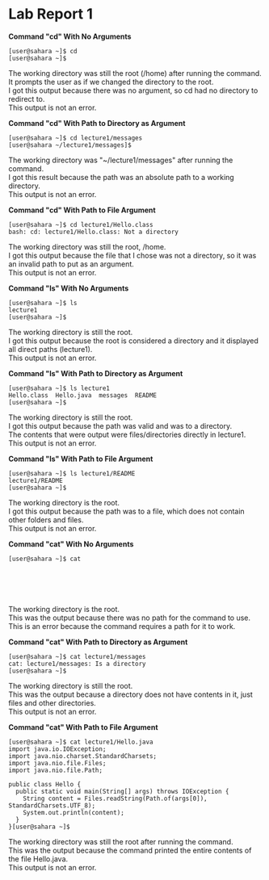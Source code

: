 # Lab Report 1

**Command "cd" With No Arguments**
```
[user@sahara ~]$ cd
[user@sahara ~]$ 
```
The working directory was still the root (/home) after running the command.\
It prompts the user as if we changed the directory to the root.\
I got this output because there was no argument, so cd had no directory to redirect to.\
This output is not an error.


**Command "cd" With Path to Directory as Argument**
```
[user@sahara ~]$ cd lecture1/messages
[user@sahara ~/lecture1/messages]$ 
```
The working directory was "~/lecture1/messages" after running the command.\
I got this result because the path was an absolute path to a working directory.\
This output is not an error.


**Command "cd" With Path to File Argument**
```
[user@sahara ~]$ cd lecture1/Hello.class
bash: cd: lecture1/Hello.class: Not a directory
```
The working directory was still the root, /home.\
I got this output because the file that I chose was not a directory, so it was an invalid path to put as an argument.\
This output is not an error.



**Command "ls" With No Arguments**
```
[user@sahara ~]$ ls
lecture1
[user@sahara ~]$ 
```
The working directory is still the root.\
I got this output because the root is considered a directory and it displayed all direct paths (lecture1).\
This output is not an error.

**Command "ls" With Path to Directory as Argument**
```
[user@sahara ~]$ ls lecture1
Hello.class  Hello.java  messages  README
[user@sahara ~]$ 
```
The working directory is still the root.\
I got this output because the path was valid and was to a directory.\
The contents that were output were files/directories directly in lecture1.\
This output is not an error.

**Command "ls" With Path to File Argument**
```
[user@sahara ~]$ ls lecture1/README
lecture1/README
[user@sahara ~]$ 
```
The working directory is the root.\
I got this output because the path was to a file, which does not contain other folders and files.\
This output is not an error.

**Command "cat" With No Arguments**
```
[user@sahara ~]$ cat






```
The working directory is the root.\
This was the output because there was no path for the command to use.\
This is an error because the command requires a path for it to work.

**Command "cat" With Path to Directory as Argument**
```
[user@sahara ~]$ cat lecture1/messages
cat: lecture1/messages: Is a directory
[user@sahara ~]$ 
```
The working directory is still the root.\
This was the output because a directory does not have contents in it, just files and other directories.\
This output is not an error.

**Command "cat" With Path to File Argument**
```
[user@sahara ~]$ cat lecture1/Hello.java
import java.io.IOException;
import java.nio.charset.StandardCharsets;
import java.nio.file.Files;
import java.nio.file.Path;

public class Hello {
  public static void main(String[] args) throws IOException {
    String content = Files.readString(Path.of(args[0]), StandardCharsets.UTF_8);    
    System.out.println(content);
  }
}[user@sahara ~]$ 
```
The working directory was still the root after running the command.\
This was the output because the command printed the entire contents of the file Hello.java.\
This output is not an error.
